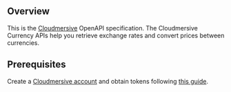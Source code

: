 ## Overview

This is the [Cloudmersive](https://account.cloudmersive.com) OpenAPI specification. The Cloudmersive Currency APIs help you retrieve exchange rates and convert prices between currencies.
## Prerequisites

 Create a [Cloudmersive account](https://account.cloudmersive.com/login) and obtain tokens following [this guide](https://account.cloudmersive.com/keys).
